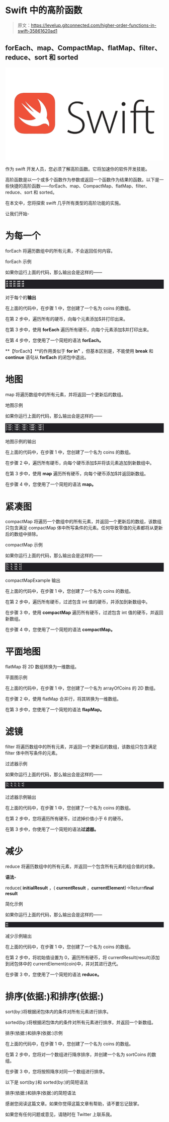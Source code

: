 # Swift 中的高阶函数

> 原文：<https://levelup.gitconnected.com/higher-order-functions-in-swift-35861620ad1>

## forEach、map、CompactMap、flatMap、filter、reduce、sort 和 sorted

![](img/97f008b121523c388a3780453d9a2283.png)

作为 swift 开发人员，您必须了解高阶函数。它将加速你的软件开发技能。

高阶函数是以一个或多个函数作为参数或返回一个函数作为结果的函数。以下是一些快捷的高阶函数——forEach、map、CompactMap、flatMap、filter、reduce、sort 和 sorted。

在本文中，您将探索 swift 几乎所有类型的高阶功能的实施。

让我们开始-

# 为每一个

forEach 将遍历数组中的所有元素，不会返回任何内容。

forEach 示例

如果你运行上面的代码，那么输出会是这样的——

![](img/280008c5132516decc843f63f1f2c6d2.png)

对于每个的**输出**

在上面的代码中，在步骤 1 中，您创建了一个名为 coins 的数组。

在第 2 步中，遍历所有的硬币，向每个元素添加$并打印出来。

在第 3 步中，使用 **forEach** 遍历所有硬币，向每个元素添加$并打印出来。

在第 4 步中，您使用了一个简短的语法 **forEach。**

**【forEach】**的作用类似于 **for in"** ，但基本区别是，不能使用 **break** 和 **continue** 语句从 **forEach** 的闭包中退出。

# **地图**

map 将遍历数组中的所有元素，并将返回一个更新后的数组。

地图示例

如果你运行上面的代码，那么输出会是这样的——

![](img/1fda728e516f46e0de411438c016088f.png)

地图示例的输出

在上面的代码中，在步骤 1 中，您创建了一个名为 coins 的数组。

在步骤 2 中，遍历所有硬币，向每个硬币添加$并将该元素追加到新数组中。

在第 3 步中，使用 **map** 遍历所有硬币，向每个硬币添加$并返回新数组。

在步骤 4 中，您使用了一个简短的语法 **map。**

# **紧凑图**

compactMap 将遍历一个数组中的所有元素，并返回一个更新后的数组，该数组只包含满足 compactMap 体中所写条件的元素。任何导致零值的元素都将从更新后的数组中排除。

compactMap 示例

如果你运行上面的代码，那么输出会是这样的——

![](img/9450b05824fe91115a35658753c38843.png)

compactMapExample 输出

在上面的代码中，在步骤 1 中，您创建了一个名为 coins 的数组。

在第 2 步中，遍历所有硬币，过滤包含 int 值的硬币，并添加到新数组中。

在步骤 3 中，使用 **compactMap** 遍历所有硬币，过滤包含 int 值的硬币，并返回新数组。

在步骤 4 中，您使用了一个简短的语法 **compactMap。**

# 平面地图

flatMap 将 2D 数组转换为一维数组。

平面图示例

在上面的代码中，在步骤 1 中，您创建了一个名为 arrayOfCoins 的 2D 数组。

在步骤 2 中，使用 flatMap 合并行，将其转换为一维数组。

在第 3 步中，您使用了一个简短的语法 **flapMap。**

# **滤镜**

filter 将遍历数组中的所有元素，并返回一个更新后的数组，该数组只包含满足 filter 体中所写条件的元素。

过滤器示例

如果你运行上面的代码，那么输出会是这样的——

![](img/7d30704180e43db3d8bf712c07117e42.png)

过滤器示例输出

在上面的代码中，在步骤 1 中，您创建了一个名为 coins 的数组。

在第 2 步中，您将遍历所有硬币，过滤掉价值小于 6 的硬币。

在第 3 步中，你使用了一个简短的语法**过滤器。**

# 减少

reduce 将遍历数组中的所有元素，并返回一个包含所有元素的组合值的对象。

**语法-**

reduce( **initialResult** ，( **currentResult** ，**currentElement**)->Return**final result**

简化示例

如果你运行上面的代码，那么输出会是这样的——

![](img/7734eeb7647091d94dca692d5aabc731.png)

减少示例输出

在上面的代码中，在步骤 1 中，您创建了一个名为 coins 的数组。

在第 2 步中，将初始值设置为 0，遍历所有硬币，将 currentResult(result)添加到闭包体中的 currentElement(coin)中，并对其进行迭代。

在步骤 3 中，您使用了一个简短的语法 **reduce。**

# 排序(依据:)和排序(依据:)

sort(by:)将根据闭包体内的条件对所有元素进行排序。

sorted(by:)将根据闭包体内的条件对所有元素进行排序，并返回一个新数组。

排序(依据:)和排序(依据:)示例

在上面的代码中，在步骤 1 中，您创建了一个名为 coins 的数组。

在第 2 步中，您将对一个数组进行降序排序，并创建一个名为 sortCoins 的数组。

在步骤 3 中，您将按照降序对同一个数组进行排序。

以下是 sort(by:)和 sorted(by:)的简短语法

排序(依据:)和排序(依据:)的简短语法

感谢您阅读这篇文章。如果你觉得这篇文章有帮助，请不要忘记鼓掌。

如果您有任何问题或意见，请随时在 Twitter 上联系我。